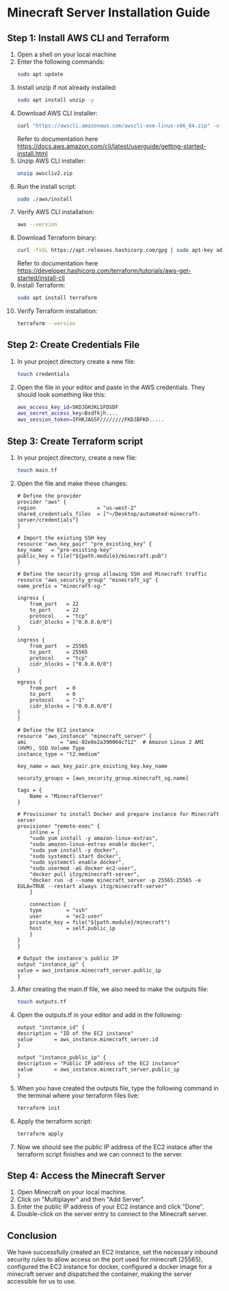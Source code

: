 # Minecraft Server Installation Guide


## Step 1: Install AWS CLI and Terraform
1. Open a shell on your local machine
2. Enter the following commands:
    ```bash
    sudo apt update
    ```
3. Install unzip if not already installed:
    ```bash
    sudo apt install unzip -y
    ```
4. Download AWS CLI installer:
    ```bash
    curl "https://awscli.amazonaws.com/awscli-exe-linux-x86_64.zip" -o "awscliv2.zip"
    ```
    Refer to documentation here <https://docs.aws.amazon.com/cli/latest/userguide/getting-started-install.html>
5. Unzip AWS CLI installer:
    ```bash
    unzip awscliv2.zip
    ```
6. Run the install script:
    ```bash
    sudo ./aws/install
    ```
7. Verify AWS CLI installation:
    ```bash
    aws --version
    ```
8. Download Terraform binary:
    ```bash
    curl -fsSL https://apt.releases.hashicorp.com/gpg | sudo apt-key add - sudo apt-add-repository "deb [arch=amd64] https://apt.releases.hashicorp.com $(lsb_release -cs) main"
    ```
    Refer to documentation here <https://developer.hashicorp.com/terraform/tutorials/aws-get-started/install-cli>
9. Install Terraform:
    ```bash
    sudo apt install terraform
    ```
10. Verify Terraform installation:
    ```bash
    terraform --version
    ```

## Step 2: Create Credentials File
1. In your project directory create a new file:
    ```bash
    touch credentials
    ```
2. Open the file in your editor and paste in the AWS credentials. They should look something like this:
    ```bash
    aws_access_key_id=SKDJGHJKLSFDSDF
    aws_secret_access_key=Bsdfkjh....
    aws_session_token=IFHKJAGSF////////FKDJBFKD.....

## Step 3: Create Terraform script
1. In your project directory, create a new file:
    ```bash
    touch main.tf
    ```
2. Open the file and make these changes:
    ```hcl
    # Define the provider
    provider "aws" {
    region                    = "us-west-2"
    shared_credentials_files  = ["~/Desktop/automated-minecraft-server/credentials"]
    }

    # Import the existing SSH key
    resource "aws_key_pair" "pre_existing_key" {
    key_name   = "pre-existing-key"
    public_key = file("${path.module}/minecraft.pub")
    }

    # Define the security group allowing SSH and Minecraft traffic
    resource "aws_security_group" "minecraft_sg" {
    name_prefix = "minecraft-sg-"

    ingress {
        from_port   = 22
        to_port     = 22
        protocol    = "tcp"
        cidr_blocks = ["0.0.0.0/0"]
    }

    ingress {
        from_port   = 25565
        to_port     = 25565
        protocol    = "tcp"
        cidr_blocks = ["0.0.0.0/0"]
    }

    egress {
        from_port   = 0
        to_port     = 0
        protocol    = "-1"
        cidr_blocks = ["0.0.0.0/0"]
    }
    }

    # Define the EC2 instance
    resource "aws_instance" "minecraft_server" {
    ami           = "ami-02e8e2a390064c712"  # Amazon Linux 2 AMI (HVM), SSD Volume Type
    instance_type = "t2.medium"

    key_name = aws_key_pair.pre_existing_key.key_name

    security_groups = [aws_security_group.minecraft_sg.name]

    tags = {
        Name = "MinecraftServer"
    }

    # Provisioner to install Docker and prepare instance for Minecraft server
    provisioner "remote-exec" {
        inline = [
        "sudo yum install -y amazon-linux-extras",
        "sudo amazon-linux-extras enable docker",
        "sudo yum install -y docker",
        "sudo systemctl start docker",
        "sudo systemctl enable docker",
        "sudo usermod -aG docker ec2-user",
        "docker pull itzg/minecraft-server",
        "docker run -d --name minecraft_server -p 25565:25565 -e EULA=TRUE --restart always itzg/minecraft-server"
        ]

        connection {
        type        = "ssh"
        user        = "ec2-user"
        private_key = file("${path.module}/minecraft")
        host        = self.public_ip
        }
    }
    }

    # Output the instance's public IP
    output "instance_ip" {
    value = aws_instance.minecraft_server.public_ip
    }
    ```
3. After creating the main.tf file, we also need to make the outputs file:
    ```bash
    touch outputs.tf
    ```
4. Open the outputs.tf in your editor and add in the following:
    ```hcl
    output "instance_id" {
    description = "ID of the EC2 instance"
    value       = aws_instance.minecraft_server.id
    }

    output "instance_public_ip" {
    description = "Public IP address of the EC2 instance"
    value       = aws_instance.minecraft_server.public_ip
    }
    ```

5. When you have created the outputs file, type the following command in the terminal where your terraform files live:
    ```bash
    terraform init
    ```
6. Apply the terraform script:
    ```bash
    terraform apply
    ```
7. Now we should see the public IP address of the EC2 instace after the terraform script finishes and we can connect to the server.


## Step 4: Access the Minecraft Server
1. Open Minecraft on your local machine.
2. Click on "Multiplayer" and then "Add Server".
3. Enter the public IP address of your EC2 instance and click "Done".
4. Double-click on the server entry to connect to the Minecraft server.



## Conclusion
We have successfully created an EC2 instance, set the necessary inbound security rules to allow access on the port used for minecraft (25565), configured the EC2 instance for docker, configured a docker image for a minecraft server and dispatched the container, making the server accessible for us to use.